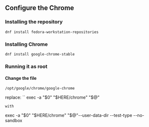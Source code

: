 ## Configure the Chrome 

### Installing the repository
```
dnf install fedora-workstation-repositories
```
### Installing Chrome
```
dnf install google-chrome-stable
```

### Running it as root
#### Change the file 
```
/opt/google/chrome/google-chrome
```
replace: 
``
exec -a "$0" "$HERE/chrome" "$@"
```
with 
```
exec -a "$0" "$HERE/chrome" "$@"--user-data-dir --test-type --no-sandbox

```
